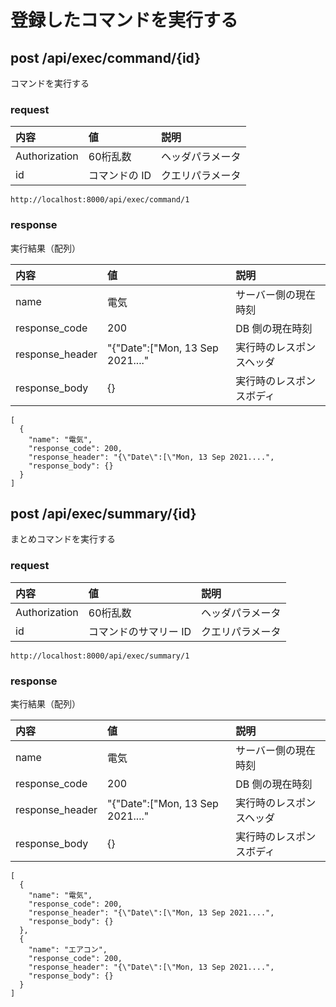# 登録したコマンドを実行する

## post /api/exec/command/{id}

コマンドを実行する

### request

内容 | 値 | 説明
:--|:--|:--
Authorization | 60桁乱数 | ヘッダパラメータ
id | コマンドの ID | クエリパラメータ

```
http://localhost:8000/api/exec/command/1
```

### response

実行結果（配列）

内容 | 値 | 説明
:--|:--|:--
name | 電気 | サーバー側の現在時刻
response_code | 200 | DB 側の現在時刻
response_header | "{\"Date\":[\"Mon, 13 Sep 2021...." | 実行時のレスポンスヘッダ
response_body | {} | 実行時のレスポンスボディ

```
[
  {
    "name": "電気",
    "response_code": 200,
    "response_header": "{\"Date\":[\"Mon, 13 Sep 2021....",
    "response_body": {}
  }
]
```

## post /api/exec/summary/{id}

まとめコマンドを実行する

### request

内容 | 値 | 説明
:--|:--|:--
Authorization | 60桁乱数 | ヘッダパラメータ
id | コマンドのサマリー ID | クエリパラメータ

```
http://localhost:8000/api/exec/summary/1
```

### response

実行結果（配列）

内容 | 値 | 説明
:--|:--|:--
name | 電気 | サーバー側の現在時刻
response_code | 200 | DB 側の現在時刻
response_header | "{\"Date\":[\"Mon, 13 Sep 2021...." | 実行時のレスポンスヘッダ
response_body | {} | 実行時のレスポンスボディ

```
[
  {
    "name": "電気",
    "response_code": 200,
    "response_header": "{\"Date\":[\"Mon, 13 Sep 2021....",
    "response_body": {}
  },
  {
    "name": "エアコン",
    "response_code": 200,
    "response_header": "{\"Date\":[\"Mon, 13 Sep 2021....",
    "response_body": {}
  }
]
```
